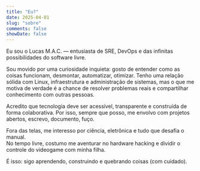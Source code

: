 ```yaml
---
title: "Eu?"
date: 2025-04-01
slug: "sobre"
comments: false
showDate: false
---
```


Eu sou o Lucas M.A.C. — entusiasta de SRE, DevOps e das infinitas possibilidades do software livre.

Sou movido por uma curiosidade inquieta: gosto de entender como as coisas funcionam, desmontar, automatizar, otimizar. Tenho uma relação sólida com Linux, infraestrutura e administração de sistemas, mas o que me motiva de verdade é a chance de resolver problemas reais e compartilhar conhecimento com outras pessoas.

Acredito que tecnologia deve ser acessível, transparente e construída de forma colaborativa. Por isso, sempre que posso, me envolvo com projetos abertos, escrevo, documento, fuço.

Fora das telas, me interesso por ciência, eletrônica e tudo que desafia o manual.  
No tempo livre, costumo me aventurar no hardware hacking e dividir o controle do videogame com minha filha.

É isso: sigo aprendendo, construindo e quebrando coisas (com cuidado).